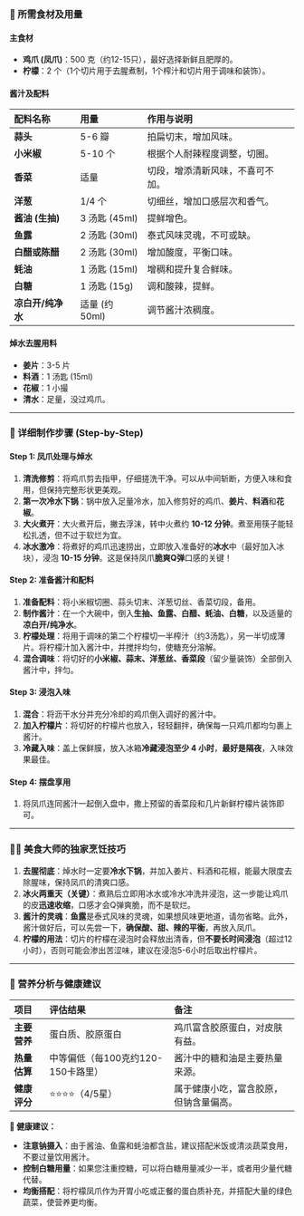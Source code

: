 
### 🛒 所需食材及用量

#### **主食材**

* **鸡爪 (凤爪)**：500 克（约12-15只），最好选择新鲜且肥厚的。
* **柠檬**：2 个（1个切片用于去腥煮制，1个榨汁和切片用于调味和装饰）。

#### **酱汁及配料**

| 配料名称 | 用量 | 作用与说明 |
| :--- | :--- | :--- |
| **蒜头** | 5-6 瓣 | 拍扁切末，增加风味。 |
| **小米椒** | 5-10 个 | 根据个人耐辣程度调整，切圈。 |
| **香菜** | 适量 | 切段，增添清新风味，不喜可不加。 |
| **洋葱** | 1/4 个 | 切细丝，增加口感层次和香气。 |
| **酱油 (生抽)** | 3 汤匙 (45ml) | 提鲜增色。 |
| **鱼露** | 2 汤匙 (30ml) | 泰式风味灵魂，不可或缺。 |
| **白醋或陈醋** | 2 汤匙 (30ml) | 增加酸度，平衡口味。 |
| **蚝油** | 1 汤匙 (15ml) | 增稠和提升复合鲜味。 |
| **白糖** | 1 汤匙 (15g) | 调和酸辣，提鲜。 |
| **凉白开/纯净水** | 适量 (约50ml) | 调节酱汁浓稠度。 |

#### **焯水去腥用料**

* **姜片**：3-5 片
* **料酒**：1 汤匙 (15ml)
* **花椒**：1 小撮
* **清水**：足量，没过鸡爪。

---

### 📝 详细制作步骤 (Step-by-Step)

#### **Step 1: 凤爪处理与焯水**

1.  **清洗修剪**：将鸡爪剪去指甲，仔细搓洗干净。可以从中间斩断，方便入味和食用，但保持完整形状更美观。
2.  **第一次冷水下锅**：锅中放入足量冷水，加入修剪好的鸡爪、**姜片**、**料酒**和**花椒**。
3.  **大火煮开**：大火煮开后，撇去浮沫，转中火煮约 **10-12 分钟**。煮至用筷子能轻松扎透，但不过于软烂为宜。
4.  **冰水激冷**：将煮好的鸡爪迅速捞出，立即放入准备好的**冰水**中（最好加入冰块），浸泡 **10-15 分钟**。这是保持凤爪**脆爽Q弹**口感的关键！

#### **Step 2: 准备酱汁和配料**

1.  **准备配料**：将小米椒切圈、蒜头切末、洋葱切丝、香菜切段，备用。
2.  **制作酱汁**：在一个大碗中，倒入**生抽、鱼露、白醋、蚝油、白糖**，以及适量的**凉白开/纯净水**。
3.  **柠檬处理**：将用于调味的第二个柠檬切一半榨汁（约3汤匙），另一半切成薄片。将柠檬汁加入酱汁中，并搅拌均匀，使糖充分溶解。
4.  **混合调味**：将切好的**小米椒、蒜末、洋葱丝、香菜段**（留少量装饰）全部倒入酱汁中，拌匀。

#### **Step 3: 浸泡入味**

1.  **混合**：将沥干水分并充分冷却的鸡爪倒入调好的酱汁中。
2.  **加入柠檬片**：将切好的柠檬片也放入，轻轻翻拌，确保每一只鸡爪都均匀裹上酱汁。
3.  **冷藏入味**：盖上保鲜膜，放入冰箱**冷藏浸泡至少 4 小时**，**最好是隔夜**，入味效果最佳。

#### **Step 4: 摆盘享用**

1.  将凤爪连同酱汁一起倒入盘中，撒上预留的香菜段和几片新鲜柠檬片装饰即可。

---

### 👨‍🍳 美食大师的独家烹饪技巧

1.  **去腥彻底**：焯水时一定要**冷水下锅**，并加入姜片、料酒和花椒，能最大限度去除腥味，保持凤爪的清爽口感。
2.  **冰火两重天（关键）**：煮熟后立即用冰水或冷水冲洗并浸泡，这一步能让鸡爪的皮**迅速收缩**，口感才会Q弹爽脆，而不是软烂。
3.  **酱汁的灵魂**：**鱼露**是泰式风味的灵魂，如果想风味更地道，请勿省略。此外，酱汁做好后，可以先尝一下，**确保酸、甜、辣的平衡**，再放入凤爪。
4.  **柠檬的用法**：切片的柠檬在浸泡时会释放出清香，但**不要长时间浸泡**（超过12小时），否则可能会渗出苦涩味，建议在浸泡5-6小时后取出柠檬片。

---

### 🔬 营养分析与健康建议

| 项目 | 评估结果 | 备注 |
| :--- | :--- | :--- |
| **主要营养** | 蛋白质、胶原蛋白 | 鸡爪富含胶原蛋白，对皮肤有益。 |
| **热量估算** | 中等偏低（每100克约120-150卡路里） | 酱汁中的糖和油是主要热量来源。 |
| **健康评分** | ⭐⭐⭐⭐（4/5星） | 属于健康小吃，富含胶原，但钠含量偏高。 |

**🥗 健康建议：**

* **注意钠摄入**：由于酱油、鱼露和蚝油都含盐，建议搭配米饭或清淡蔬菜食用，不要过量饮用酱汁。
* **控制白糖用量**：如果您注重控糖，可以将白糖用量减少一半，或者用少量代糖代替。
* **均衡搭配**：将柠檬凤爪作为开胃小吃或正餐的蛋白质补充，并搭配大量的绿色蔬菜，使营养更均衡。

